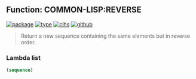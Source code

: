 ## Function: COMMON-LISP:REVERSE
[![package](https://img.shields.io/badge/Package-COMMON--LISP-5f9ea0.svg?style=social&colorA=999999)](../) [![type](https://img.shields.io/badge/Type-Function-5f9ea0.svg?style=social&colorA=999999)](../#function) [![clhs](https://img.shields.io/badge/CLHS-REVERSE-5f9ea0.svg?style=social&colorA=999999)](http://www.lispworks.com/documentation/HyperSpec/Body/f_revers.htm) [![github](https://img.shields.io/badge/GitHub-View_the_source-5f9ea0.svg?style=social&colorA=999999&logo=github)](https://github.com/sbcl/sbcl/blob/master/src/code/seq.lisp/) 

> Return a new sequence containing the same elements but in reverse order.

### Lambda list
```cl
(sequence)
```
